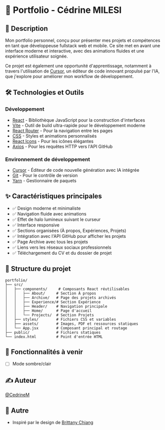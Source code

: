 # 🎨 Portfolio - Cédrine MILESI

## 📌 Description

Mon portfolio personnel, conçu pour présenter mes projets et compétences en tant que développeuse fullstack web et mobile. Ce site met en avant une interface moderne et interactive, avec des animations fluides et une expérience utilisateur soignée.

Ce projet est également une opportunité d'apprentissage, notamment à travers l'utilisation de [Cursor](https://cursor.sh/), un éditeur de code innovant propulsé par l'IA, que j'explore pour améliorer mon workflow de développement.

## 🛠️ Technologies et Outils

### Développement

- [React](https://reactjs.org/) - Bibliothèque JavaScript pour la construction d'interfaces
- [Vite](https://vitejs.dev/) - Outil de build ultra-rapide pour le développement moderne
- [React Router](https://reactrouter.com/) - Pour la navigation entre les pages
- [CSS](https://developer.mozilla.org/fr/docs/Web/CSS) - Styles et animations personnalisés
- [React Icons](https://react-icons.github.io/react-icons/) - Pour les icônes élégantes
- [Axios](https://axios-http.com/) - Pour les requêtes HTTP vers l'API GitHub

### Environnement de développement

- [Cursor](https://cursor.sh/) - Éditeur de code nouvelle génération avec IA intégrée
- [Git](https://git-scm.com/) - Pour le contrôle de version
- [Yarn](https://yarnpkg.com/) - Gestionnaire de paquets

## ✨ Caractéristiques principales

- ✅ Design moderne et minimaliste
- ✅ Navigation fluide avec animations
- ✅ Effet de halo lumineux suivant le curseur
- ✅ Interface responsive
- ✅ Sections organisées (À propos, Expériences, Projets)
- ✅ Intégration avec l'API GitHub pour afficher les projets
- ✅ Page Archive avec tous les projets
- ✅ Liens vers les réseaux sociaux professionnels
- ✅ Téléchargement du CV et du dossier de projet

## 🎯 Structure du projet

```
portfolio/
├── src/
│   ├── components/     # Composants React réutilisables
│   │   ├── About/     # Section À propos
│   │   ├── Archive/   # Page des projets archivés
│   │   ├── Experience/# Section Expérience
│   │   ├── Header/    # Navigation principale
│   │   ├── Home/      # Page d'accueil
│   │   └── Projects/  # Section Projets
│   ├── styles/        # Fichiers CSS et variables
│   ├── assets/        # Images, PDF et ressources statiques
│   └── App.jsx        # Composant principal et routage
├── public/            # Fichiers statiques
└── index.html         # Point d'entrée HTML
```

## 🔧 Fonctionnalités à venir

- [ ] Mode sombre/clair

## ✍️ Auteur

[@CedrineM](https://github.com/CedrineM)

## 💐 Autre

- Inspiré par le design de [Brittany Chiang](https://brittanychiang.com/)
